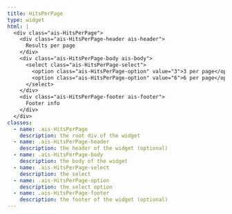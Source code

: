 ```yaml
---
title: HitsPerPage
type: widget
html: |
  <div class="ais-HitsPerPage">
    <div class="ais-HitsPerPage-header ais-header">
      Results per page
    </div>
    <div class="ais-HitsPerPage-body ais-body">
      <select class="ais-HitsPerPage-select">
        <option class="ais-HitsPerPage-option" value="3">3 per page</option>
        <option class="ais-HitsPerPage-option" value="6">6 per page</option>
      </select>
    </div>
    <div class="ais-HitsPerPage-footer ais-footer">
      Footer info
    </div>
  </div>
classes:
  - name: .ais-HitsPerPage
    description: the root div of the widget
  - name: .ais-HitsPerPage-header
    description: the header of the widget (optional)
  - name: .ais-HitsPerPage-body
    description: the body of the widget
  - name: .ais-HitsPerPage-select
    description: the select
  - name: .ais-HitsPerPage-option
    description: the select option
  - name: .ais-HitsPerPage-footer
    description: the footer of the widget (optional)
---
```

